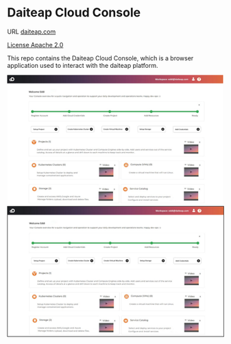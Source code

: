 # Daiteap Cloud Console

URL [daiteap.com](https://www.daiteap.com/)

[License Apache 2.0](./LICENSE)

This repo contains the Daiteap Cloud Console, which is a browser application used to interact with the daiteap platform.

![Daiteap Console](./img/Console_Start_Screen_GitHub_small.png)
<img src="./img/Console_Start_Screen_GitHub_small.png" border="1">

